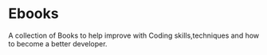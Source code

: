 # Ebooks

A collection of Books to help improve with Coding skills,techniques and how to become a better developer.